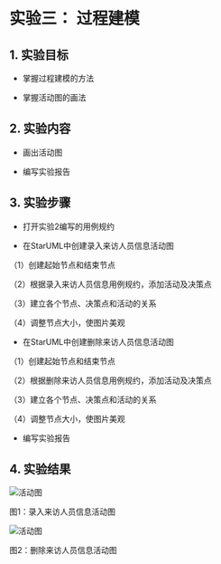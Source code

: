 # 实验三： 过程建模

## 1. 实验目标

- 掌握过程建模的方法  

- 掌握活动图的画法  

## 2. 实验内容  

- 画出活动图  

- 编写实验报告  

## 3. 实验步骤

- 打开实验2编写的用例规约  

- 在StarUML中创建录入来访人员信息活动图  

（1）创建起始节点和结束节点  

（2）根据录入来访人员信息用例规约，添加活动及决策点  

（3）建立各个节点、决策点和活动的关系  

（4）调整节点大小，使图片美观  

 - 在StarUML中创建删除来访人员信息活动图  

（1）创建起始节点和结束节点  

（2）根据删除来访人员信息用例规约，添加活动及决策点  

（3）建立各个节点、决策点和活动的关系  

（4）调整节点大小，使图片美观  

- 编写实验报告 

## 4. 实验结果  

![活动图](https://raw.githubusercontent.com/GreyDolphin/uml-modeling-2020/master/students/1714080902603/Lab3_1.jpg) 

图1：录入来访人员信息活动图  

![活动图](https://raw.githubusercontent.com/GreyDolphin/uml-modeling-2020/master/students/1714080902603/lab3_2.jpg)  

图2：删除来访人员信息活动图
